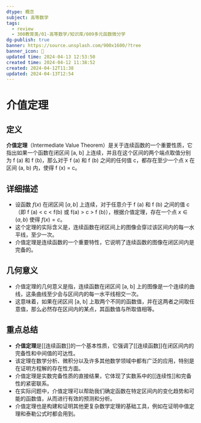 ```yaml
---
dtype: 概念
subject: 高等数学
tags:
  - review
  - 300教育类/01-高等数学/知识库/009多元函数微分学
dg-publish: true
banner: https://source.unsplash.com/900x1600/?tree
banner_icon: 🧠
updated time: 2024-04-13 12:53:50
created time: 2024-04-12 11:38:52
created: 2024-04-12T11:38
updated: 2024-04-13T12:54
---
```

# 介值定理

## 定义
**介值定理**（Intermediate Value Theorem）是关于连续函数的一个重要性质，它指出如果一个函数在闭区间 [a, b] 上连续，并且在这个区间的两个端点取值分别为 f (a) 和 f (b)，那么对于 f (a) 和 f (b) 之间的任何值 c，都存在至少一个点 x 在区间 (a, b) 内，使得 f (x) = c。

## 详细描述
- 设函数 $f(x)$ 在闭区间 $[a, b]$ 上连续，对于任意介于 f (a) 和 f (b) 之间的值 c（即 f (a) < c < f(b) 或 f(a) > c > f (b)），根据介值定理，存在一个点 $x \in (a, b)$ 使得 $f(x) = c$。
- 这个定理的实际含义是，连续函数在闭区间上的图像会穿过该区间内的每一水平线，至少一次。
- 介值定理是连续函数的一个重要特性，它说明了连续函数的图像在闭区间内是完备的。

## 几何意义
- 介值定理的几何意义是指，连续函数在闭区间 [a, b] 上的图像是一个连续的曲线，这条曲线至少会与区间内的每一水平线相交一次。
- 这意味着，如果在闭区间 [a, b] 上取两个不同的函数值，并在这两者之间取任意值，那么必然存在区间内的某点，其函数值与所取值相等。

## 重点总结
- **介值定理**是[[连续函数]]的一个基本性质，它强调了[[连续函数]]在闭区间内的完备性和中间值的可达性。
- 该定理在数学分析、微积分以及许多其他数学领域中都有广泛的应用，特别是在证明方程解的存在性方面。
- 介值定理是实数完备性质的直接结果，它体现了实数系中的[[连续性]]和完备性的紧密联系。
- 在实际问题中，介值定理可以帮助我们确定函数在特定区间内的变化趋势和可能的函数值，从而进行有效的预测和分析。
- 介值定理也是构建和证明其他更复杂数学定理的基础工具，例如在证明中值定理和泰勒公式时都会用到。

